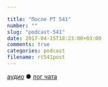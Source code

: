 ```yaml
---

title: "После РТ 541"
number: ""
slug: "podcast-541"
date: 2017-04-15T18:23:00+03:00
comments: true
categories: podcast
filename: rt541post
---
```

[аудио](http://cdn.radio-t.com/rt541post.mp3) ● [лог чата](http://chat.radio-t.com/logs/radio-t-541.html)
<audio src="http://cdn.radio-t.com/rt541post.mp3" preload="none"/>
